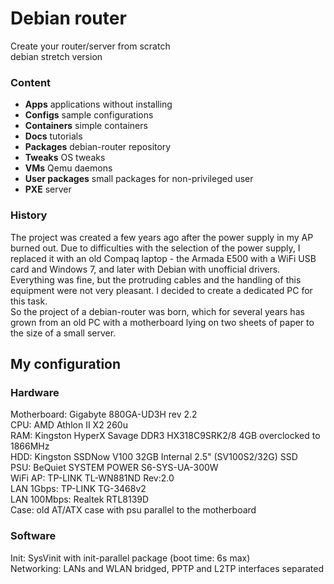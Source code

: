 # Debian router
Create your router/server from scratch  
debian stretch version

### Content
* **Apps** applications without installing
* **Configs** sample configurations
* **Containers** simple containers
* **Docs** tutorials
* **Packages** debian-router repository
* **Tweaks** OS tweaks
* **VMs** Qemu daemons
* **User packages** small packages for non-privileged user
* **PXE** server

### History
The project was created a few years ago after the power supply in my AP burned out. Due to difficulties with the selection of the power supply, I replaced it with an old Compaq laptop - the Armada E500 with a WiFi USB card and Windows 7, and later with Debian with unofficial drivers. Everything was fine, but the protruding cables and the handling of this equipment were not very pleasant. I decided to create a dedicated PC for this task.  
So the project of a debian-router was born, which for several years has grown from an old PC with a motherboard lying on two sheets of paper to the size of a small server.

## My configuration
### Hardware
Motherboard: Gigabyte 880GA-UD3H rev 2.2  
CPU: AMD Athlon II X2 260u  
RAM: Kingston HyperX Savage DDR3 HX318C9SRK2/8 4GB overclocked to 1866MHz  
HDD: Kingston SSDNow V100 32GB Internal 2.5" (SV100S2/32G) SSD  
PSU: BeQuiet SYSTEM POWER S6-SYS-UA-300W  
WiFi AP: TP-LINK TL-WN881ND Rev:2.0  
LAN 1Gbps: TP-LINK TG-3468v2  
LAN 100Mbps: Realtek RTL8139D  
Case: old AT/ATX case with psu parallel to the motherboard
### Software
Init: SysVinit with init-parallel package (boot time: 6s max)  
Networking: LANs and WLAN bridged, PPTP and L2TP interfaces separated
